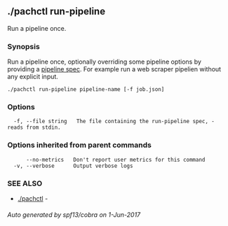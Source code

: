 ## ./pachctl run-pipeline

Run a pipeline once.

### Synopsis


Run a pipeline once, optionally overriding some pipeline options by providing a [pipeline spec](http://docs.pachyderm.io/en/latest/reference/pipeline_spec.html).  For example run a web scraper pipelien without any explicit input.

```
./pachctl run-pipeline pipeline-name [-f job.json]
```

### Options

```
  -f, --file string   The file containing the run-pipeline spec, - reads from stdin.
```

### Options inherited from parent commands

```
      --no-metrics   Don't report user metrics for this command
  -v, --verbose      Output verbose logs
```

### SEE ALSO
* [./pachctl](./pachctl.md)	 - 

###### Auto generated by spf13/cobra on 1-Jun-2017
